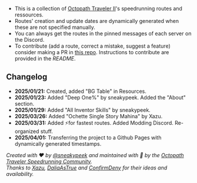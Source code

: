 - This is a collection of [Octopath Traveler II](https://octopathtraveler.fandom.com/wiki/Octopath_Traveler_II)'s speedrunning routes and ressources.
- Routes' creation and update dates are dynamically generated when these are not specified manually.
- You can always get the routes in the pinned messages of each server on the Discord.
- To contribute (add a route, correct a mistake, suggest a feature) consider making a PR in [this repo](https://github.com/yetanotherf0rked/octopath2-stuff). Instructions to contribute are provided in the *README*.

## Changelog

- **2025/01/21:** Created, added "BG Table" in Resources.
- **2025/01/23:** Added "Deep One%" by sneakypeek. Added the "About" section.
- **2025/01/29:** Added "All Inventor Skills" by sneakypeek.
- **2025/03/26:** Added "Ochette Single Story Mahina" by Xazu.
- **2025/03/31:** Added ⚡for fastest routes. Added Modding Discord. Re-organized stuff.
- **2025/04/01:** Transferring the project to a Github Pages with dynamically generated timestamps.

*Created with ❤️ by [@sneakypeek](https://linktr.ee/sneaky314k) and maintained with 💖 by the [Octopath Traveler Speedrunning Community](https://discord.com/invite/cN3y7mC).*<br />
*Thanks to [Xazu](https://www.speedrun.com/users/Xazu), [DaliaAsTrue](https://www.speedrun.com/users/DaliaAsTrue) and [ConfirmDeny](https://www.speedrun.com/users/ConfirmDeny) for their ideas and availability.*